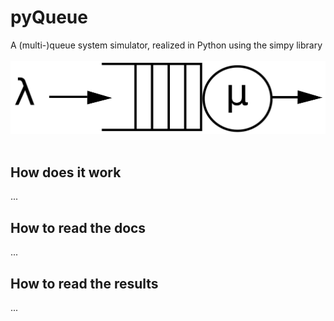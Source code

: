# pyQueue
A (multi-)queue system simulator, realized in Python using the simpy library
<br><br><img src="images/logo.png"><br><br>

## How does it work
...

## How to read the docs
...

## How to read the results
...
